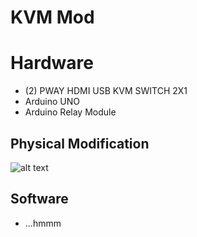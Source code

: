 # KVM Mod

# Hardware
* (2) PWAY HDMI USB KVM SWITCH 2X1
* Arduino UNO
* Arduino Relay Module

## Physical Modification
![alt text](./docs/pcb_top.jpeg "PCB Top")


## Software
* ...hmmm